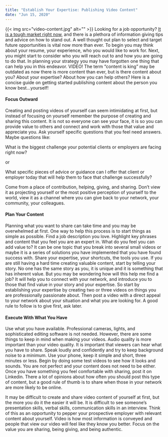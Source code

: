 ```yaml
---
title: "Establish Your Expertise: Publishing Video Content"
date: "Jun 15, 2020"
---
```

{{< img src="video-content.jpg" alt="" >}}
Looking for a job opportunity?  [It is a tough market right now](https://edition.cnn.com/2020/06/03/economy/may-jobs-report-preview/index.html), and there is a plethora of information giving tips and advice on how to stand out.  A well thought out plan to select and target future opportunities is vital now more than ever.  To begin you may think about your resume, your experience, who you would like to work for.  Next, you might start to consider who you will reach out to and how you are going to do that.  In planning your strategy you may have forgotten one thing that can help you in this endeavor.  VIDEO!  The term “content is king” may be outdated as now there is more content than ever, but is there content about you?  About your expertise?  About how you can help others?  Here is a concise guide on getting started publishing content about the person you know best...yourself!

#### Focus Outward
Creating and posting videos of yourself can seem intimidating at first, but instead of focusing on yourself remember the purpose of creating and sharing this content.  It is not so everyone can see your face, it is so you can provide value to others and connect and work with those that value and appreciate you.  Ask yourself specific questions that you feel need answers.  Maybe questions like: 

What is the biggest challenge your potential clients or employers are facing right now?  

or

What specific pieces of advice or guidance can I offer that client or employer today that will help them to face that challenge successfully?  

Come from a place of contribution, helping, giving, and sharing.  Don’t view it as projecting yourself or the most positive perception of yourself to the world, view it as a channel where you can give back to your network, your community, your colleagues.

#### Plan Your Content
Planning what you want to share can take time and you may be overwhelmed at first.  One way to help this process is to start things as simple as possible.  Find a job description you love.  Highlight key phrases and content that you feel you are an expert in.  What do you feel you can add value to?  It can be one topic that you break into several small videos or maybe it is a series of solutions you have implemented that you have found success with.  Share your expertise, your shortcuts, the tools you use.  If you are still having a hard time creating valuable content, start by telling your story.  No one has the same story as you, it is unique and it is something that has inherent value.  But you may be wondering how will this help me find a job?  It will help you to connect with your network, and introduce you to those that find value in your story and your expertise.  So start by establishing your expertise by creating two or three videos on things you are professionally passionate about.  Then post a video with a direct appeal to your network about your situation and what you are looking for.  A good rule to follow is to give first, ask later. 

#### Execute With What You Have
Use what you have available.  Professional cameras, lights, and sophisticated editing software is not needed.  However, there are some things to keep in mind when making your videos.  Audio quality is more important than your video quality.  It is important that viewers can hear what you have to share.  Speak loudly and confidently and try to keep background noise to a minimum.  Use your phone, keep it simple and short, three minutes or less.  Begin by doing some test videos to see how it looks and sounds.  You are not perfect and your content does not need to be either.  Once you have something you feel comfortable with sharing, post it on Linkedin.  There a lot of opinions about how often you should post this type of content, but a good rule of thumb is to share when those in your network are more likely to be online.

It may be difficult to create and share video content of yourself at first, but the more you do it the easier it will be.  It is difficult to see someone’s presentation skills, verbal skills, communication skills in an interview.  Think of this as an opportunity to pepper your prospective employer with relevant content about yourself.  Video is how most information is conveyed and people that view our video will feel like they know you better.  Focus on the value you are sharing, being giving, and being authentic. 
